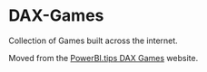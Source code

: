 # DAX-Games
Collection of Games built across the internet. 

Moved from the [PowerBI.tips DAX Games](https://powerbi.tips/product-category/game/) website.